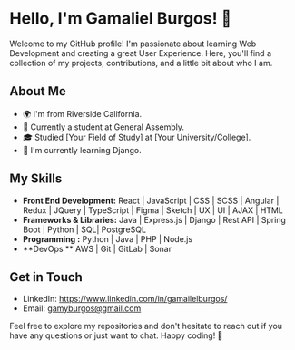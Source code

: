 # Hello, I'm Gamaliel Burgos! 👋

Welcome to my GitHub profile! I'm passionate about learning Web Development and creating a great User Experience. Here, you'll find a collection of my projects, contributions, and a little bit about who I am.

## About Me

- 🌍 I'm from Riverside California.
- 💼 Currently a student at General Assembly.
- 🎓 Studied [Your Field of Study] at [Your University/College].
- 🌱 I'm currently learning Django.

## My Skills

- **Front End Development:** React | JavaScript | CSS  | SCSS | Angular | Redux | JQuery | TypeScript | Figma | Sketch | UX | UI | AJAX | HTML
- **Frameworks & Libraries:** Java | Express.js  | Django | Rest API | Spring Boot | Python | SQL| PostgreSQL
- **Programming :** Python | Java  | PHP | Node.js 
- **DevOps **  AWS | Git  | GitLab | Sonar 


## Get in Touch


- LinkedIn: https://www.linkedin.com/in/gamailelburgos/
- Email: gamyburgos@gmail.com

Feel free to explore my repositories and don't hesitate to reach out if you have any questions or just want to chat. Happy coding! 🚀
